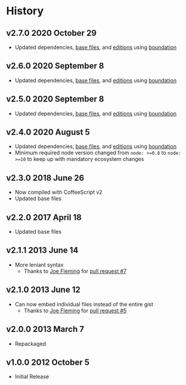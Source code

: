 # History

## v2.7.0 2020 October 29

-   Updated dependencies, [base files](https://github.com/bevry/base), and [editions](https://editions.bevry.me) using [boundation](https://github.com/bevry/boundation)

## v2.6.0 2020 September 8

-   Updated dependencies, [base files](https://github.com/bevry/base), and [editions](https://editions.bevry.me) using [boundation](https://github.com/bevry/boundation)

## v2.5.0 2020 September 8

-   Updated dependencies, [base files](https://github.com/bevry/base), and [editions](https://editions.bevry.me) using [boundation](https://github.com/bevry/boundation)

## v2.4.0 2020 August 5

-   Updated dependencies, [base files](https://github.com/bevry/base), and [editions](https://editions.bevry.me) using [boundation](https://github.com/bevry/boundation)
-   Minimum required node version changed from `node: >=0.8` to `node: >=10` to keep up with mandatory ecosystem changes

## v2.3.0 2018 June 26

-   Now compiled with CoffeeScript v2
-   Updated base files

## v2.2.0 2017 April 18

-   Updated base files

## v2.1.1 2013 June 14

-   More leniant syntax
    -   Thanks to [Joe Fleming](https://github.com/w33ble) for [pull request #7](https://github.com/docpad/docpad-plugin-gist/pull/7)

## v2.1.0 2013 June 12

-   Can now embed individual files instead of the entire gist
    -   Thanks to [Joe Fleming](https://github.com/w33ble) for [pull request #5](https://github.com/docpad/docpad-plugin-gist/pull/5)

## v2.0.0 2013 March 7

-   Repackaged

## v1.0.0 2012 October 5

-   Initial Release

